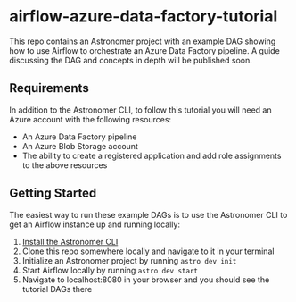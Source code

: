 # airflow-azure-data-factory-tutorial
This repo contains an Astronomer project with an example DAG showing how to use Airflow to orchestrate an Azure Data Factory pipeline. A guide discussing the DAG and concepts in depth will be published soon.

## Requirements
In addition to the Astronomer CLI, to follow this tutorial you will need an Azure account with the following resources:

 - An Azure Data Factory pipeline
 - An Azure Blob Storage account
 - The ability to create a registered application and add role assignments to the above resources


## Getting Started
The easiest way to run these example DAGs is to use the Astronomer CLI to get an Airflow instance up and running locally:

 1. [Install the Astronomer CLI](https://www.astronomer.io/docs/cloud/stable/develop/cli-quickstart)
 2. Clone this repo somewhere locally and navigate to it in your terminal
 3. Initialize an Astronomer project by running `astro dev init`
 4. Start Airflow locally by running `astro dev start`
 5. Navigate to localhost:8080 in your browser and you should see the tutorial DAGs there
